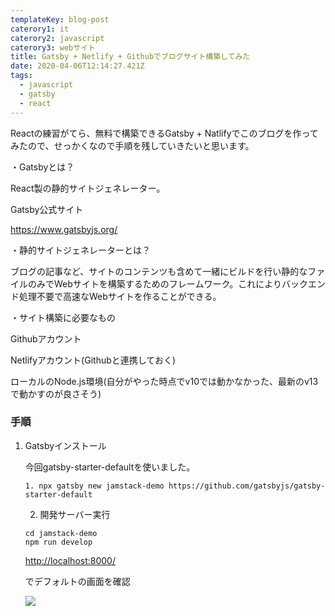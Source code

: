 ```yaml
---
templateKey: blog-post
caterory1: it
caterory2: javascript
caterory3: webサイト
title: Gatsby + Netlify + Githubでブログサイト構築してみた
date: 2020-04-06T12:14:27.421Z
tags:
  - javascript
  - gatsby
  - react
---
```

Reactの練習がてら、無料で構築できるGatsby + Natlifyでこのブログを作ってみたので、せっかくなので手順を残していきたいと思います。



・Gatsbyとは？

React製の静的サイトジェネレーター。

Gatsby公式サイト

<https://www.gatsbyjs.org/>



・静的サイトジェネレーターとは？

ブログの記事など、サイトのコンテンツも含めて一緒にビルドを行い静的なファイルのみでWebサイトを構築するためのフレームワーク。これによりバックエンド処理不要で高速なWebサイトを作ることができる。



・サイト構築に必要なもの

Githubアカウント

Netlifyアカウント(Githubと連携しておく)

ローカルのNode.js環境(自分がやった時点でv10では動かなかった、最新のv13で動かすのが良さそう)



### **手順**

1. Gatsbyインストール

   今回gatsby-starter-defaultを使いました。

   ```
   1. npx gatsby new jamstack-demo https://github.com/gatsbyjs/gatsby-starter-default
   ```

   2. 開発サーバー実行

   ```
   cd jamstack-demo
   npm run develop
   ```

   <http://localhost:8000/>

   でデフォルトの画面を確認

   ![](/images/uploads/スクリーンショット-2020-04-06-22.27.44.png)